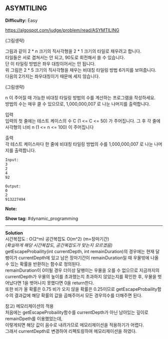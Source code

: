 ## ASYMTILING

**Difficulty:** Easy

https://algospot.com/judge/problem/read/ASYMTILING

(그림생략) <br/>

그림과 같이 2 \* n 크기의 직사각형을 2 \* 1 크기의 타일로 채우려고 합니다. <br/>
타일들은 서로 겹쳐서는 안 되고, 90도로 회전해서 쓸 수 있습니다. <br/>
단 이 타일링 방법은 좌우 대칭이어서는 안 됩니다. <br/>
위 그림은 2 * 5 크기의 직사각형을 채우는 비대칭 타일링 방법 6가지를 보여줍니다. <br/>
다음의 2가지는 좌우대칭이기 때문에 세지 않습니다. <br/>

(그림생략) <br/>

n 이 주어질 때 가능한 비대칭 타일링 방법의 수를 계산하는 프로그램을 작성하세요. <br/>
방법의 수는 매우 클 수 있으므로, 1,000,000,007 로 나눈 나머지를 출력합니다.

입력 <br/>
입력의 첫 줄에는 테스트 케이스의 수 C (1 <= C <= 50) 가 주어집니다. 그 후 각 줄에 사각형의 너비 n (1 <= n <= 100) 이 주어집니다

출력 <br/>
각 테스트 케이스마다 한 줄에 비대칭 타일링 방법의 수를 1,000,000,007 로 나눈 나머지를 출력합니다.

```
Input:
3
2
4
92

Output: 
0
2
913227494
```

**Note:**

**Show tag:** \#dynamic\_programming

------------------------------------

**Solution** <br/>
시간복잡도 : O(2^m) 공간복잡도 O(m^2) (m=장마기간) <br/>
_(확실하게 해당 시간복잡도, 공간복잡도가 맞는지 모르겠음)_<br/>
getEscapeProbaility(int currentDepth, int remainDuration)의 경우에는 현재 달팽이가 currentDepth에 있고 남은 장마기간이 remainDuration일 때 우물밖에 나올 수 있는 확률을 반환하는 함수로 정의된다. <br/>
remainDuration이 0이될 경우 더이상 달팽이는 우물을 오를 수 없으므로 지금까지의 currentDepth가 우물의 높이를 초과했는지 초과하지 않았는지를 확인한 후, 우물을 벗어났다면 1을 벗어나지 못했다면 0을 return한다. <br/>
또한 비가 올 확률은 0.75 비가 오지 않을 확률은 0.25이므로 getEscapeProbaility함수의 결과값에 해당 확률의 값을 곱해주어서 모든 경우의수를 더해주면 된다. <br/>

참고) 메모리제이션의 적용 <br/>
처음에는 getEscapeProbaility함수를 currentDepth가 아닌 남아있는 깊이로 remainDpeth를 이용했었는데, <br/>
이렇게되면 해당 값이 음수로 내려가므로 메모리제이션을 적용하기가 어렵다. <br/>
그래서 currentDepth로 변경하여 리펙토링하여 메모리제이션을 하였다.
